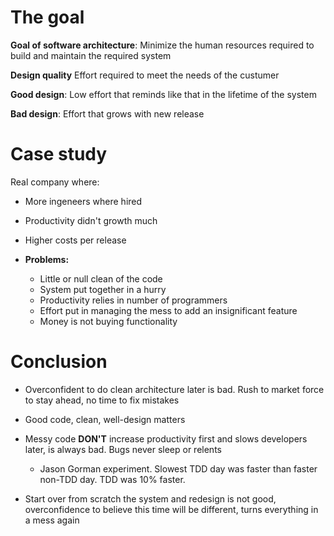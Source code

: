 # The goal

__Goal of software architecture__: Minimize the human resources required to build and maintain the required system

__Design quality__ Effort required to meet the needs of the custumer

__Good design__: Low effort that reminds like that in the lifetime of the system

__Bad design__: Effort that grows with new release

# Case study
Real company where:
- More ingeneers where hired
- Productivity didn't growth much
- Higher costs per release 

- __Problems:__
    - Little or null clean of the code
    - System put together in a hurry
    - Productivity relies in number of programmers
    - Effort put in managing the mess to add an insignificant feature
    - Money is not buying functionality

# Conclusion

- Overconfident to do clean architecture later is bad. Rush to market force to stay ahead, no time to fix mistakes
- Good code, clean, well-design matters
- Messy code __DON'T__ increase productivity first and slows developers later, is always bad. Bugs never sleep or relents
    - Jason Gorman experiment. Slowest TDD day was faster than faster non-TDD day. TDD was 10% faster.

- Start over from scratch the system and redesign is not good, overconfidence to believe this time will be different,  turns everything in a mess again
